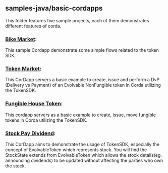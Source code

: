 ## samples-java/basic-cordapps

This folder features five sample projects, each of them demonstrates different features of corda.  

### [Bike Market](./bikemarket): 
This sample Cordapp demonstrate some simple flows related to the token SDK.

### [Token Market](./tokenmarket): 
This CorDapp servers a basic example to create, issue and perform a DvP (Delivery vs Payment) of an Evolvable NonFungible token in Corda utilizing the TokenSDK.

### [Fungible House Token](./fungiblehousetoken): 
This cordapp servers as a basic example to create, issue, move fungible tokens in Corda utilizing the TokenSDK.

### [Stock Pay Dividend](./stockpaydividend): 
This CorDapp aims to demonstrate the usage of TokenSDK, especially the concept of EvolvableToken which represents stock. You will find the StockState extends from EvolvableToken which allows the stock details(eg. announcing dividends) to be updated without affecting the parties who own the stock.

